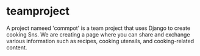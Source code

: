 # teamproject
A project nameed 'commpot' is a team project that uses Django to create cooking Sns.
We are creating a page where you can share and exchange various information such as recipes, cooking utensils, and cooking-related content.
